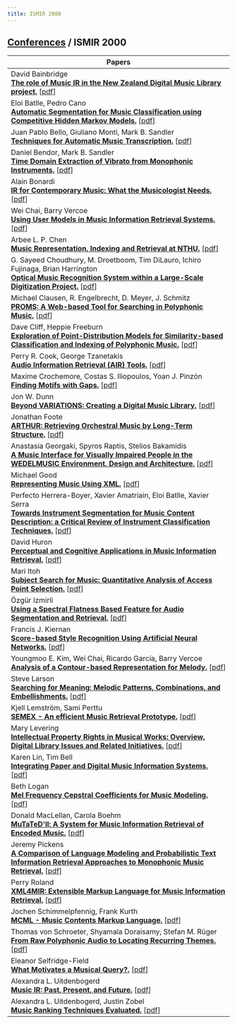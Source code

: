 ```yaml
---
title: ISMIR 2000
---
```


## [Conferences]({site.base_url}/conferences) / ISMIR 2000

| Papers |
| --- |
|David Bainbridge<br>**[The role of Music IR in the New Zealand Digital Music Library project.](https://doi.org/10.5281/zenodo.1416260)** [[pdf](https://zenodo.org/record/1416260/files/Bainbridge00.pdf)]|
|Eloi Batlle, Pedro Cano<br>**[Automatic Segmentation for Music Classification using Competitive Hidden Markov Models.](https://doi.org/10.5281/zenodo.1416764)** [[pdf](https://zenodo.org/record/1416764/files/BatlleC00.pdf)]|
|Juan Pablo Bello, Giuliano Monti, Mark B. Sandler<br>**[Techniques for Automatic Music Transcription.](https://doi.org/10.5281/zenodo.1414872)** [[pdf](https://zenodo.org/record/1414872/files/BelloMS00.pdf)]|
|Daniel Bendor, Mark B. Sandler<br>**[Time Domain Extraction of Vibrato from Monophonic Instruments.](https://doi.org/10.5281/zenodo.1416810)** [[pdf](https://zenodo.org/record/1416810/files/BendorS00.pdf)]|
|Alain Bonardi<br>**[IR for Contemporary Music: What the Musicologist Needs.](https://doi.org/10.5281/zenodo.1415912)** [[pdf](https://zenodo.org/record/1415912/files/Bonardi00.pdf)]|
|Wei Chai, Barry Vercoe<br>**[Using User Models in Music Information Retrieval Systems.](https://doi.org/10.5281/zenodo.1415898)** [[pdf](https://zenodo.org/record/1415898/files/ChaiV00.pdf)]|
|Arbee L. P. Chen<br>**[Music Representation, Indexing and Retrieval at NTHU.](https://doi.org/10.5281/zenodo.1417981)** [[pdf](https://zenodo.org/record/1417981/files/Chen00.pdf)]|
|G. Sayeed Choudhury, M. Droetboom, Tim DiLauro, Ichiro Fujinaga, Brian Harrington<br>**[Optical Music Recognition System within a Large-Scale Digitization Project.](https://doi.org/10.5281/zenodo.1415730)** [[pdf](https://zenodo.org/record/1415730/files/ChoudhuryDDFH00.pdf)]|
|Michael Clausen, R. Engelbrecht, D. Meyer, J. Schmitz<br>**[PROMS: A Web-based Tool for Searching in Polyphonic Music.](https://doi.org/10.5281/zenodo.1417139)** [[pdf](https://zenodo.org/record/1417139/files/ClausenEMS00.pdf)]|
|Dave Cliff, Heppie Freeburn<br>**[Exploration of Point-Distribution Models for Similarity-based Classification and Indexing of Polyphonic Music.](https://doi.org/10.5281/zenodo.1416572)** [[pdf](https://zenodo.org/record/1416572/files/CliffF00.pdf)]|
|Perry R. Cook, George Tzanetakis<br>**[Audio Information Retrieval (AIR) Tools.](https://doi.org/10.5281/zenodo.1416716)** [[pdf](https://zenodo.org/record/1416716/files/CookT00.pdf)]|
|Maxime Crochemore, Costas S. Iliopoulos, Yoan J. Pinzón<br>**[Finding Motifs with Gaps.](https://doi.org/10.5281/zenodo.1415986)** [[pdf](https://zenodo.org/record/1415986/files/CrochemoreIP00.pdf)]|
|Jon W. Dunn<br>**[Beyond VARIATIONS: Creating a Digital Music Library.](https://doi.org/10.5281/zenodo.1415148)** [[pdf](https://zenodo.org/record/1415148/files/Dunn00.pdf)]|
|Jonathan Foote<br>**[ARTHUR: Retrieving Orchestral Music by Long-Term Structure.](https://doi.org/10.5281/zenodo.1416644)** [[pdf](https://zenodo.org/record/1416644/files/Foote00.pdf)]|
|Anastasia Georgaki, Spyros Raptis, Stelios Bakamidis<br>**[A Music Interface for Visually Impaired People in the WEDELMUSIC Environment. Design and Architecture.](https://doi.org/10.5281/zenodo.1417291)** [[pdf](https://zenodo.org/record/1417291/files/GeorgakiRB00.pdf)]|
|Michael Good<br>**[Representing Music Using XML.](https://doi.org/10.5281/zenodo.1415032)** [[pdf](https://zenodo.org/record/1415032/files/Good00.pdf)]|
|Perfecto Herrera-Boyer, Xavier Amatriain, Eloi Batlle, Xavier Serra<br>**[Towards Instrument Segmentation for Music Content Description: a Critical Review of Instrument Classification Techniques.](https://doi.org/10.5281/zenodo.1416768)** [[pdf](https://zenodo.org/record/1416768/files/Herrera-BoyerABS00.pdf)]|
|David Huron<br>**[Perceptual and Cognitive Applications in Music Information Retrieval.](https://doi.org/10.5281/zenodo.1414794)** [[pdf](https://zenodo.org/record/1414794/files/Huron00.pdf)]|
|Mari Itoh<br>**[Subject Search for Music: Quantitative Analysis of Access Point Selection.](https://doi.org/10.5281/zenodo.1414950)** [[pdf](https://zenodo.org/record/1414950/files/Itoh00.pdf)]|
|Özgür Izmirli<br>**[Using a Spectral Flatness Based Feature for Audio Segmentation and Retrieval.](https://doi.org/10.5281/zenodo.1416438)** [[pdf](https://zenodo.org/record/1416438/files/Izmirli00.pdf)]|
|Francis J. Kiernan<br>**[Score-based Style Recognition Using Artificial Neural Networks.](https://doi.org/10.5281/zenodo.1416626)** [[pdf](https://zenodo.org/record/1416626/files/Kiernan00.pdf)]|
|Youngmoo E. Kim, Wei Chai, Ricardo García, Barry Vercoe<br>**[Analysis of a Contour-based Representation for Melody.](https://doi.org/10.5281/zenodo.1416760)** [[pdf](https://zenodo.org/record/1416760/files/KimCGV00.pdf)]|
|Steve Larson<br>**[Searching for Meaning: Melodic Patterns, Combinations, and Embellishments.](https://doi.org/10.5281/zenodo.1415738)** [[pdf](https://zenodo.org/record/1415738/files/Larson00.pdf)]|
|Kjell Lemström, Sami Perttu<br>**[SEMEX - An efficient Music Retrieval Prototype.](https://doi.org/10.5281/zenodo.1415908)** [[pdf](https://zenodo.org/record/1415908/files/LemstromP00.pdf)]|
|Mary Levering<br>**[Intellectual Property Rights in Musical Works: Overview, Digital Library Issues and Related Initiatives.](https://doi.org/10.5281/zenodo.1416786)** [[pdf](https://zenodo.org/record/1416786/files/Levering00.pdf)]|
|Karen Lin, Tim Bell<br>**[Integrating Paper and Digital Music Information Systems.](https://doi.org/10.5281/zenodo.1416544)** [[pdf](https://zenodo.org/record/1416544/files/LinB00.pdf)]|
|Beth Logan<br>**[Mel Frequency Cepstral Coefficients for Music Modeling.](https://doi.org/10.5281/zenodo.1416444)** [[pdf](https://zenodo.org/record/1416444/files/Logan00.pdf)]|
|Donald MacLellan, Carola Boehm<br>**[MuTaTeD'll: A System for Music Information Retrieval of Encoded Music.](https://doi.org/10.5281/zenodo.1417755)** [[pdf](https://zenodo.org/record/1417755/files/MacLellanB00.pdf)]|
|Jeremy Pickens<br>**[A Comparison of Language Modeling and Probabilistic Text Information Retrieval Approaches to Monophonic Music Retrieval.](https://doi.org/10.5281/zenodo.1415100)** [[pdf](https://zenodo.org/record/1415100/files/Pickens00.pdf)]|
|Perry Roland<br>**[XML4MIR: Extensible Markup Language for Music Information Retrieval.](https://doi.org/10.5281/zenodo.1417167)** [[pdf](https://zenodo.org/record/1417167/files/Roland00.pdf)]|
|Jochen Schimmelpfennig, Frank Kurth<br>**[MCML - Music Contents Markup Language.](https://doi.org/10.5281/zenodo.1415526)** [[pdf](https://zenodo.org/record/1415526/files/SchimmelpfennigK00.pdf)]|
|Thomas von Schroeter, Shyamala Doraisamy, Stefan M. Rüger<br>**[From Raw Polyphonic Audio to Locating Recurring Themes.](https://doi.org/10.5281/zenodo.1416124)** [[pdf](https://zenodo.org/record/1416124/files/SchroeterDR00.pdf)]|
|Eleanor Selfridge-Field<br>**[What Motivates a Musical Query?.](https://doi.org/10.5281/zenodo.1415970)** [[pdf](https://zenodo.org/record/1415970/files/Selfridge-Field00.pdf)]|
|Alexandra L. Uitdenbogerd<br>**[Music IR: Past, Present, and Future.](https://doi.org/10.5281/zenodo.1417545)** [[pdf](https://zenodo.org/record/1417545/files/Uitdenbogerd00.pdf)]|
|Alexandra L. Uitdenbogerd, Justin Zobel<br>**[Music Ranking Techniques Evaluated.](https://doi.org/10.5281/zenodo.1414990)** [[pdf](https://zenodo.org/record/1414990/files/UitdenbogerdZ00.pdf)]|